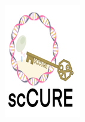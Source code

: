 <img src="https://github.com/Hao-Zou-lab/scCURE/blob/main/1.png?raw=true" width = "200" height = "300" alt="" align=center />
